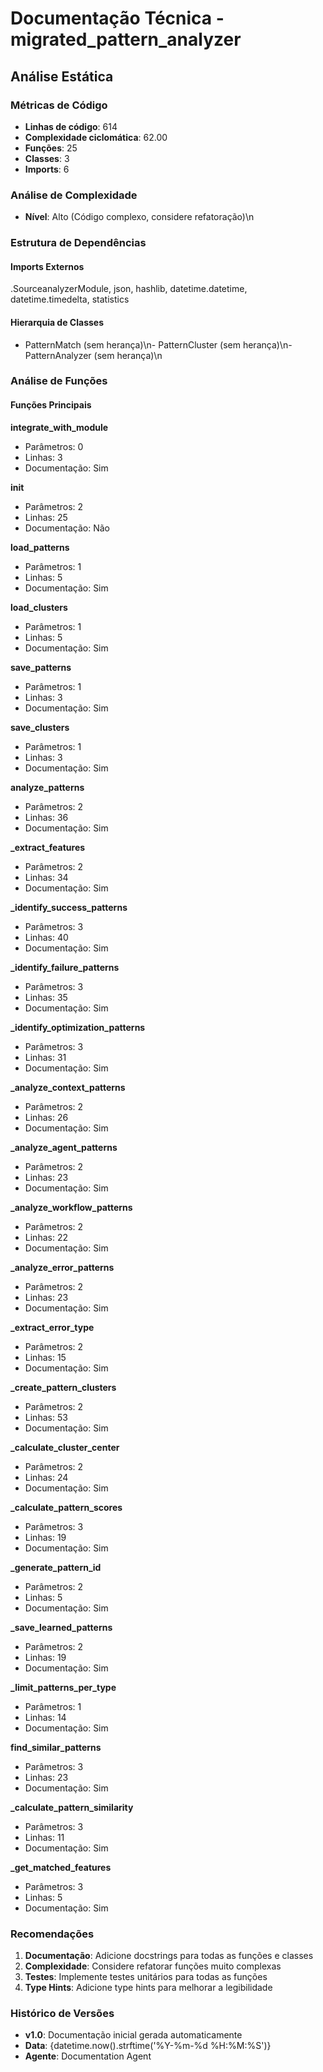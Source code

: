 # Documentação Técnica - migrated_pattern_analyzer

## Análise Estática

### Métricas de Código
- **Linhas de código**: 614
- **Complexidade ciclomática**: 62.00
- **Funções**: 25
- **Classes**: 3
- **Imports**: 6

### Análise de Complexidade
- **Nível**: Alto (Código complexo, considere refatoração)\n
### Estrutura de Dependências

#### Imports Externos
.SourceanalyzerModule, json, hashlib, datetime.datetime, datetime.timedelta, statistics

#### Hierarquia de Classes
- PatternMatch (sem herança)\n- PatternCluster (sem herança)\n- PatternAnalyzer (sem herança)\n
### Análise de Funções

#### Funções Principais
**integrate_with_module**
- Parâmetros: 0
- Linhas: 3
- Documentação: Sim

**__init__**
- Parâmetros: 2
- Linhas: 25
- Documentação: Não

**load_patterns**
- Parâmetros: 1
- Linhas: 5
- Documentação: Sim

**load_clusters**
- Parâmetros: 1
- Linhas: 5
- Documentação: Sim

**save_patterns**
- Parâmetros: 1
- Linhas: 3
- Documentação: Sim

**save_clusters**
- Parâmetros: 1
- Linhas: 3
- Documentação: Sim

**analyze_patterns**
- Parâmetros: 2
- Linhas: 36
- Documentação: Sim

**_extract_features**
- Parâmetros: 2
- Linhas: 34
- Documentação: Sim

**_identify_success_patterns**
- Parâmetros: 3
- Linhas: 40
- Documentação: Sim

**_identify_failure_patterns**
- Parâmetros: 3
- Linhas: 35
- Documentação: Sim

**_identify_optimization_patterns**
- Parâmetros: 3
- Linhas: 31
- Documentação: Sim

**_analyze_context_patterns**
- Parâmetros: 2
- Linhas: 26
- Documentação: Sim

**_analyze_agent_patterns**
- Parâmetros: 2
- Linhas: 23
- Documentação: Sim

**_analyze_workflow_patterns**
- Parâmetros: 2
- Linhas: 22
- Documentação: Sim

**_analyze_error_patterns**
- Parâmetros: 2
- Linhas: 23
- Documentação: Sim

**_extract_error_type**
- Parâmetros: 2
- Linhas: 15
- Documentação: Sim

**_create_pattern_clusters**
- Parâmetros: 2
- Linhas: 53
- Documentação: Sim

**_calculate_cluster_center**
- Parâmetros: 2
- Linhas: 24
- Documentação: Sim

**_calculate_pattern_scores**
- Parâmetros: 3
- Linhas: 19
- Documentação: Sim

**_generate_pattern_id**
- Parâmetros: 2
- Linhas: 5
- Documentação: Sim

**_save_learned_patterns**
- Parâmetros: 2
- Linhas: 19
- Documentação: Sim

**_limit_patterns_per_type**
- Parâmetros: 1
- Linhas: 14
- Documentação: Sim

**find_similar_patterns**
- Parâmetros: 3
- Linhas: 23
- Documentação: Sim

**_calculate_pattern_similarity**
- Parâmetros: 3
- Linhas: 11
- Documentação: Sim

**_get_matched_features**
- Parâmetros: 3
- Linhas: 5
- Documentação: Sim

### Recomendações

1. **Documentação**: Adicione docstrings para todas as funções e classes
2. **Complexidade**: Considere refatorar funções muito complexas
3. **Testes**: Implemente testes unitários para todas as funções
4. **Type Hints**: Adicione type hints para melhorar a legibilidade

### Histórico de Versões

- **v1.0**: Documentação inicial gerada automaticamente
- **Data**: {datetime.now().strftime('%Y-%m-%d %H:%M:%S')}
- **Agente**: Documentation Agent

